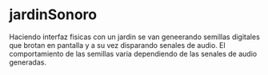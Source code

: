 jardinSonoro
============

Haciendo interfaz fisicas con un jardin se van geneerando semillas digitales que brotan en pantalla y a su vez disparando senales de audio. El comportamiento de las semillas varia dependiendo de las senales de audio generadas.
